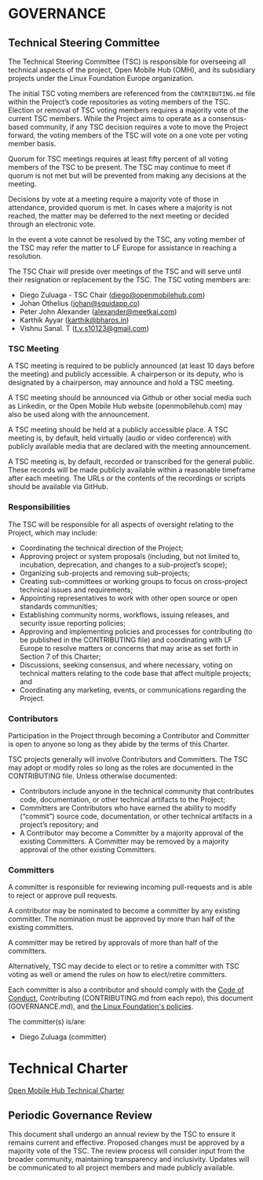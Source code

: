 
# GOVERNANCE

## Technical Steering Committee

The Technical Steering Committee (TSC) is responsible for overseeing all technical aspects of the project, Open Mobile Hub (OMH), and its subsidiary projects under the Linux Foundation Europe organization.

The initial TSC voting members are referenced from the `CONTRIBUTING.md` file within the Project’s code repositories as voting members of the TSC. Election or removal of TSC voting members requires a majority vote of the current TSC members. While the Project aims to operate as a consensus-based community, if any TSC decision requires a vote to move the Project forward, the voting members of the TSC will vote on a one vote per voting member basis.

Quorum for TSC meetings requires at least fifty percent of all voting members of the TSC to be present. The TSC may continue to meet if quorum is not met but will be prevented from making any decisions at the meeting.

Decisions by vote at a meeting require a majority vote of those in attendance, provided quorum is met. In cases where a majority is not reached, the matter may be deferred to the next meeting or decided through an electronic vote.

In the event a vote cannot be resolved by the TSC, any voting member of the TSC may refer the matter to LF Europe for assistance in reaching a resolution.

The TSC Chair will preside over meetings of the TSC and will serve until their resignation or replacement by the TSC. The TSC voting members are:

- Diego Zuluaga - TSC Chair (diego@openmobilehub.com)
- Johan Othelius (johan@squidapp.co)
- Peter John Alexander (alexander@meetkai.com)
- Karthik Ayyar (karthik@bharos.in)
- Vishnu Sanal. T (t.v.s10123@gmail.com)

### TSC Meeting

A TSC meeting is required to be publicly announced (at least 10 days before the meeting) and publicly accessible. A chairperson or its deputy, who is designated by a chairperson, may announce and hold a TSC meeting.

A TSC meeting should be announced via Github or other social media such as Linkedin, or the Open Mobile Hub website (openmobilehub.com) may also be used along with the announcement.

A TSC meeting should be held at a publicly accessible place. A TSC meeting is, by default, held virtually (audio or video conference) with publicly available media that are declared with the meeting announcement.

A TSC meeting is, by default, recorded or transcribed for the general public. These records will be made publicly available within a reasonable timeframe after each meeting. The URLs or the contents of the recordings or scripts should be available via GitHub.

### Responsibilities

The TSC will be responsible for all aspects of oversight relating to the Project, which may include:

- Coordinating the technical direction of the Project;
- Approving project or system proposals (including, but not limited to, incubation, deprecation, and changes to a sub-project’s scope);
- Organizing sub-projects and removing sub-projects;
- Creating sub-committees or working groups to focus on cross-project technical issues and requirements;
- Appointing representatives to work with other open source or open standards communities;
- Establishing community norms, workflows, issuing releases, and security issue reporting policies;
- Approving and implementing policies and processes for contributing (to be published in the CONTRIBUTING file) and coordinating with LF Europe to resolve matters or concerns that may arise as set forth in Section 7 of this Charter;
- Discussions, seeking consensus, and where necessary, voting on technical matters relating to the code base that affect multiple projects; and
- Coordinating any marketing, events, or communications regarding the Project.

### Contributors

Participation in the Project through becoming a Contributor and Committer is open to anyone so long as they abide by the terms of this Charter.

TSC projects generally will involve Contributors and Committers. The TSC may adopt or modify roles so long as the roles are documented in the CONTRIBUTING file. Unless otherwise documented:

- Contributors include anyone in the technical community that contributes code, documentation, or other technical artifacts to the Project;
- Committers are Contributors who have earned the ability to modify (“commit”) source code, documentation, or other technical artifacts in a project’s repository; and
- A Contributor may become a Committer by a majority approval of the existing Committers. A Committer may be removed by a majority approval of the other existing Committers.

### Committers

A committer is responsible for reviewing incoming pull-requests and is able to reject or approve pull requests.

A contributor may be nominated to become a committer by any existing committer. The nomination must be approved by more than half of the existing committers.

A committer may be retired by approvals of more than half of the committers.

Alternatively, TSC may decide to elect or to retire a committer with TSC voting as well or amend the rules on how to elect/retire committers.

Each committer is also a contributor and should comply with the [Code of Conduct](CODE_OF_CONDUCT.md), Contributing (CONTRIBUTING.md from each repo), this document (GOVERNANCE.md), and [the Linux Foundation's policies](https://lfprojects.org/policies/).

The committer(s) is/are:

- Diego Zuluaga (committer)

# Technical Charter
[Open Mobile Hub Technical Charter](https://github.com/openmobilehub/admin/blob/main/OPEN_MOBILE_HUB_TECHNICAL_CHARTER.pdf)

## Periodic Governance Review

This document shall undergo an annual review by the TSC to ensure it remains current and effective. Proposed changes must be approved by a majority vote of the TSC. The review process will consider input from the broader community, maintaining transparency and inclusivity. Updates will be communicated to all project members and made publicly available.
